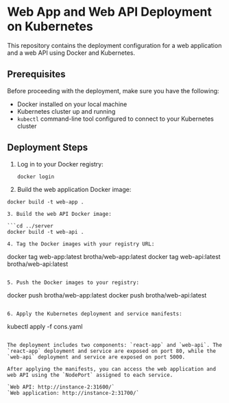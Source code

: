 # Web App and Web API Deployment on Kubernetes

This repository contains the deployment configuration for a web application and a web API using Docker and Kubernetes.

## Prerequisites

Before proceeding with the deployment, make sure you have the following:

- Docker installed on your local machine
- Kubernetes cluster up and running
- `kubectl` command-line tool configured to connect to your Kubernetes cluster

## Deployment Steps

1. Log in to your Docker registry:

   ```shell
   docker login

2. Build the web application Docker image:

```cd client
docker build -t web-app .

3. Build the web API Docker image:

```cd ../server
docker build -t web-api .

4. Tag the Docker images with your registry URL:

````
docker tag web-app:latest brotha/web-app:latest
docker tag web-api:latest brotha/web-api:latest
```

5. Push the Docker images to your registry:
```
docker push brotha/web-app:latest
docker push brotha/web-api:latest
```

6. Apply the Kubernetes deployment and service manifests:
```
kubectl apply -f cons.yaml
```

The deployment includes two components: `react-app` and `web-api`. The `react-app` deployment and service are exposed on port 80, while the `web-api` deployment and service are exposed on port 5000.

After applying the manifests, you can access the web application and web API using the `NodePort` assigned to each service.

`Web API: http://instance-2:31600/`
`Web application: http://instance-2:31700/`